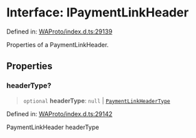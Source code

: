# Interface: IPaymentLinkHeader

Defined in: [WAProto/index.d.ts:29139](https://github.com/Fokusdotid/bail/blob/c004679536d41fcf32da31cecf70d3991dfa31b5/WAProto/index.d.ts#L29139)

Properties of a PaymentLinkHeader.

## Properties

### headerType?

> `optional` **headerType**: `null` \| [`PaymentLinkHeaderType`](../namespaces/PaymentLinkHeader/enumerations/PaymentLinkHeaderType.md)

Defined in: [WAProto/index.d.ts:29142](https://github.com/Fokusdotid/bail/blob/c004679536d41fcf32da31cecf70d3991dfa31b5/WAProto/index.d.ts#L29142)

PaymentLinkHeader headerType
